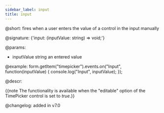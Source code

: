 ```yaml
---
sidebar_label: input
title: input
---          
```


@short: fires when a user enters the value of a control in the input manually
 
@signature: {'input: (inputValue: string) => void;'}

@params:
- inputValue        string  an entered value

@example:
form.getItem("timepicker").events.on("Input", function(inputValue) {
    console.log("Input", inputValue);
});

@descr:

{{note The functionality is available when the "editable" option of the TimePicker control is set to *true*.}}

@changelog: added in v7.0
